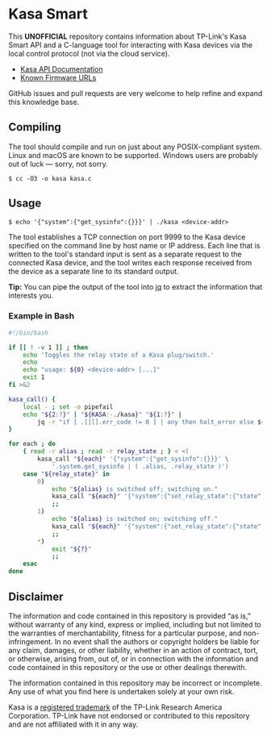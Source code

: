 # Kasa Smart

This **UNOFFICIAL** repository contains information about TP-Link's Kasa Smart API and a C-language tool for interacting with Kasa devices via the local control protocol (not via the cloud service).

* [Kasa API Documentation](API.md)
* [Known Firmware URLs](FIRMWARE.md)

GitHub issues and pull requests are very welcome to help refine and expand this knowledge base.


## Compiling

The tool should compile and run on just about any POSIX-compliant system. Linux and macOS are known to be supported.
Windows users are probably out of luck — sorry, not sorry.

```
$ cc -O3 -o kasa kasa.c
```

## Usage

```
$ echo '{"system":{"get_sysinfo":{}}}' | ./kasa <device-addr>
```

The tool establishes a TCP connection on port 9999 to the Kasa device specified on the command line by host name or IP address.
Each line that is written to the tool's standard input is sent as a separate request to the connected Kasa device,
and the tool writes each response received from the device as a separate line to its standard output.

**Tip:** You can pipe the output of the tool into [jq](https://stedolan.github.io/jq/) to extract the information that interests you.

### Example in Bash

```bash
#!/bin/bash

if [[ ! -v 1 ]] ; then
	echo 'Toggles the relay state of a Kasa plug/switch.'
	echo
	echo "usage: ${0} <device-addr> [...]"
	exit 1
fi >&2

kasa_call() {
	local - ; set -o pipefail
	echo "${2:?}" | "${KASA:-./kasa}" "${1:?}" |
		jq -r "if [ .[][].err_code != 0 ] | any then halt_error else ${3:-empty} end"
}

for each ; do
	{ read -r alias ; read -r relay_state ; } < <(
		kasa_call "${each}" '{"system":{"get_sysinfo":{}}}' \
			'.system.get_sysinfo | ( .alias, .relay_state )')
	case "${relay_state}" in
		0)
			echo "${alias} is switched off; switching on."
			kasa_call "${each}" '{"system":{"set_relay_state":{"state":1}}}'
			;;
		1)
			echo "${alias} is switched on; switching off."
			kasa_call "${each}" '{"system":{"set_relay_state":{"state":0}}}'
			;;
		*)
			exit "${?}"
			;;
	esac
done
```

## Disclaimer

The information and code contained in this repository is provided “as is,” without warranty of any kind, express or implied, including but not limited to the warranties of merchantability, fitness for a particular purpose, and non-infringement.
In no event shall the authors or copyright holders be liable for any claim, damages, or other liability, whether in an action of contract, tort, or otherwise, arising from, out of, or in connection with the information and code contained in this repository or the use or other dealings therewith.

The information contained in this repository may be incorrect or incomplete. Any use of what you find here is undertaken solely at your own risk.

Kasa is a [registered trademark](https://uspto.report/TM/87867268) of the TP-Link Research America Corporation.
TP-Link have not endorsed or contributed to this repository and are not affiliated with it in any way.
